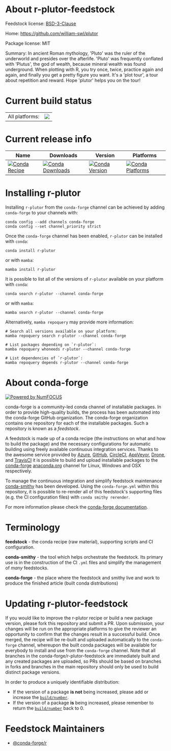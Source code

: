 About r-plutor-feedstock
========================

Feedstock license: [BSD-3-Clause](https://github.com/conda-forge/r-plutor-feedstock/blob/main/LICENSE.txt)

Home: https://github.com/william-swl/plutor

Package license: MIT

Summary: In ancient Roman mythology, 'Pluto' was the ruler of the underworld and presides over the afterlife. 'Pluto' was frequently conflated with 'Plutus', the god of wealth, because mineral wealth was found underground. When plotting with R, you try once, twice, practice again and again, and finally you get a pretty figure you want. It's a 'plot tour', a tour about repetition and reward. Hope 'plutor' helps you on the tour!

Current build status
====================


<table><tr><td>All platforms:</td>
    <td>
      <a href="https://dev.azure.com/conda-forge/feedstock-builds/_build/latest?definitionId=26113&branchName=main">
        <img src="https://dev.azure.com/conda-forge/feedstock-builds/_apis/build/status/r-plutor-feedstock?branchName=main">
      </a>
    </td>
  </tr>
</table>

Current release info
====================

| Name | Downloads | Version | Platforms |
| --- | --- | --- | --- |
| [![Conda Recipe](https://img.shields.io/badge/recipe-r--plutor-green.svg)](https://anaconda.org/conda-forge/r-plutor) | [![Conda Downloads](https://img.shields.io/conda/dn/conda-forge/r-plutor.svg)](https://anaconda.org/conda-forge/r-plutor) | [![Conda Version](https://img.shields.io/conda/vn/conda-forge/r-plutor.svg)](https://anaconda.org/conda-forge/r-plutor) | [![Conda Platforms](https://img.shields.io/conda/pn/conda-forge/r-plutor.svg)](https://anaconda.org/conda-forge/r-plutor) |

Installing r-plutor
===================

Installing `r-plutor` from the `conda-forge` channel can be achieved by adding `conda-forge` to your channels with:

```
conda config --add channels conda-forge
conda config --set channel_priority strict
```

Once the `conda-forge` channel has been enabled, `r-plutor` can be installed with `conda`:

```
conda install r-plutor
```

or with `mamba`:

```
mamba install r-plutor
```

It is possible to list all of the versions of `r-plutor` available on your platform with `conda`:

```
conda search r-plutor --channel conda-forge
```

or with `mamba`:

```
mamba search r-plutor --channel conda-forge
```

Alternatively, `mamba repoquery` may provide more information:

```
# Search all versions available on your platform:
mamba repoquery search r-plutor --channel conda-forge

# List packages depending on `r-plutor`:
mamba repoquery whoneeds r-plutor --channel conda-forge

# List dependencies of `r-plutor`:
mamba repoquery depends r-plutor --channel conda-forge
```


About conda-forge
=================

[![Powered by
NumFOCUS](https://img.shields.io/badge/powered%20by-NumFOCUS-orange.svg?style=flat&colorA=E1523D&colorB=007D8A)](https://numfocus.org)

conda-forge is a community-led conda channel of installable packages.
In order to provide high-quality builds, the process has been automated into the
conda-forge GitHub organization. The conda-forge organization contains one repository
for each of the installable packages. Such a repository is known as a *feedstock*.

A feedstock is made up of a conda recipe (the instructions on what and how to build
the package) and the necessary configurations for automatic building using freely
available continuous integration services. Thanks to the awesome service provided by
[Azure](https://azure.microsoft.com/en-us/services/devops/), [GitHub](https://github.com/),
[CircleCI](https://circleci.com/), [AppVeyor](https://www.appveyor.com/),
[Drone](https://cloud.drone.io/welcome), and [TravisCI](https://travis-ci.com/)
it is possible to build and upload installable packages to the
[conda-forge](https://anaconda.org/conda-forge) [anaconda.org](https://anaconda.org/)
channel for Linux, Windows and OSX respectively.

To manage the continuous integration and simplify feedstock maintenance
[conda-smithy](https://github.com/conda-forge/conda-smithy) has been developed.
Using the ``conda-forge.yml`` within this repository, it is possible to re-render all of
this feedstock's supporting files (e.g. the CI configuration files) with ``conda smithy rerender``.

For more information please check the [conda-forge documentation](https://conda-forge.org/docs/).

Terminology
===========

**feedstock** - the conda recipe (raw material), supporting scripts and CI configuration.

**conda-smithy** - the tool which helps orchestrate the feedstock.
                   Its primary use is in the construction of the CI ``.yml`` files
                   and simplify the management of *many* feedstocks.

**conda-forge** - the place where the feedstock and smithy live and work to
                  produce the finished article (built conda distributions)


Updating r-plutor-feedstock
===========================

If you would like to improve the r-plutor recipe or build a new
package version, please fork this repository and submit a PR. Upon submission,
your changes will be run on the appropriate platforms to give the reviewer an
opportunity to confirm that the changes result in a successful build. Once
merged, the recipe will be re-built and uploaded automatically to the
`conda-forge` channel, whereupon the built conda packages will be available for
everybody to install and use from the `conda-forge` channel.
Note that all branches in the conda-forge/r-plutor-feedstock are
immediately built and any created packages are uploaded, so PRs should be based
on branches in forks and branches in the main repository should only be used to
build distinct package versions.

In order to produce a uniquely identifiable distribution:
 * If the version of a package **is not** being increased, please add or increase
   the [``build/number``](https://docs.conda.io/projects/conda-build/en/latest/resources/define-metadata.html#build-number-and-string).
 * If the version of a package **is** being increased, please remember to return
   the [``build/number``](https://docs.conda.io/projects/conda-build/en/latest/resources/define-metadata.html#build-number-and-string)
   back to 0.

Feedstock Maintainers
=====================

* [@conda-forge/r](https://github.com/orgs/conda-forge/teams/r/)

